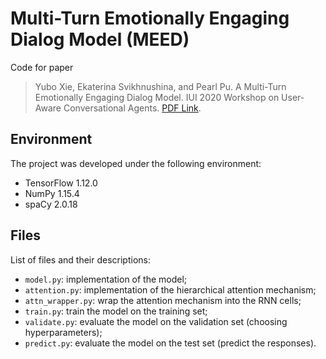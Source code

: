 # Multi-Turn Emotionally Engaging Dialog Model (MEED)

Code for paper
> Yubo Xie, Ekaterina Svikhnushina, and Pearl Pu. A Multi-Turn Emotionally Engaging Dialog Model.
> IUI 2020 Workshop on User-Aware Conversational Agents. [PDF Link](https://arxiv.org/pdf/1908.07816.pdf).

## Environment
The project was developed under the following environment:
- TensorFlow 1.12.0
- NumPy 1.15.4
- spaCy 2.0.18

## Files

List of files and their descriptions:

- `model.py`: implementation of the model;
- `attention.py`: implementation of the hierarchical attention mechanism;
- `attn_wrapper.py`: wrap the attention mechanism into the RNN cells;
- `train.py`: train the model on the training set;
- `validate.py`: evaluate the model on the validation set (choosing hyperparameters);
- `predict.py`: evaluate the model on the test set (predict the responses).
